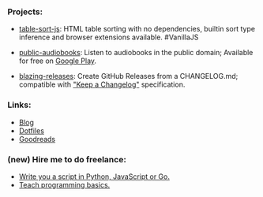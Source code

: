 ### Projects:

- [table-sort-js](https://github.com/LeeWannacott/table-sort-js): HTML table sorting with no dependencies, builtin sort type inference and browser extensions available. #VanillaJS

- [public-audiobooks](https://github.com/LeeWannacott/public-audiobooks): Listen
to audiobooks in the public domain; Available for free on [Google Play](https://play.google.com/store/apps/details?id=com.leewannacott.libriaudire).

- [blazing-releases](https://github.com/LeeWannacott/blazing-releases): Create GitHub Releases from a CHANGELOG.md; compatible with ["Keep a Changelog"](https://keepachangelog.com/en/1.0.0/) specification.

### Links:  
- [Blog](https://leewannacott.github.io/Portfolio/#/Blog)
- [Dotfiles](https://github.com/LeeWannacott/dotfiles)
- [Goodreads](https://www.goodreads.com/user/show/149991214-lee-wannacott)

### (new) Hire me to do freelance:
- [Write you a script in Python, JavaScript or Go.](https://www.fiverr.com/leewannacott/write-you-a-script-in-python)
- [Teach programming basics.](https://www.fiverr.com/leewannacott/teach-programming-basics-in-either-javascript-or-python)
